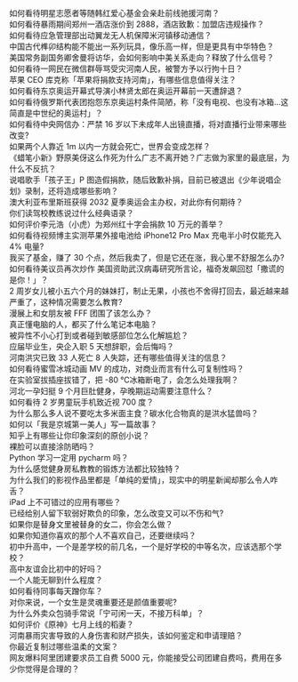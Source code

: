 如何看待明星志愿者等随韩红爱心基金会亲赴前线驰援河南？  
如何看待暴雨期间郑州一酒店涨价到 2888，酒店致歉：加盟店违规操作？  
如何看待应急管理部出动翼龙无人机保障米河镇移动通信？  
中国古代榫卯结构能不能出一系列玩具，像乐高一样，但是更具有中华特色？  
美国常务副国务卿舍曼将访华，会如何影响中美关系走向？释放了什么信号？  
如何看待一网民在微信群辱骂受灾河南人民，被警方予以行拘十日？  
苹果 CEO 库克称「苹果将捐款支持河南」，有哪些信息值得关注？  
如何看待东京奥运开幕式导演小林贤太郎在奥运开幕前一天遭辞退？  
如何看待俄罗斯代表团抱怨东京奥运村条件简陋，称「没有电视、也没有冰箱…这简直是中世纪的奥运村」？  
如何看待中央网信办：严禁 16 岁以下未成年人出镜直播，将对直播行业带来哪些改变?  
如果两个人靠近 1m 以内一方就会死亡，世界会变成怎样？  
《蜡笔小新》野原美伢这么作死为什么广志不离开她？广志做为家里的最底层，为什么不反抗？  
说唱歌手「孩子王」P 图造假捐款，随后致歉补捐，目前已被退出《少年说唱企划》录制，还将造成哪些影响？  
澳大利亚布里斯班获得 2032 夏季奥运会主办权，对此你有何期待？  
你们读驾校教练说过什么经典语录？  
如何评价李元浩（小虎）为郑州红十字会捐款 10 万元的善举？  
如何看待视频博主实测苹果外接电池给 iPhone12 Pro Max 充电半小时仅能充入 4% 电量?  
我买了基金，赚了 30 个点，然后我卖了，但是它还在涨，我心里不舒服怎么办?  
如何看待美议员再次炒作 美国资助武汉病毒研究所言论，福奇发飙回怼「撒谎的是你！」？  
2 周岁女儿被小五六个月的妹妹打，制止无果，小孩也不舍得打回去，最近越来越严重了，这种情况需要怎么教育?  
漫展上和女朋友被 FFF 团围了该怎么办？  
真正懂电脑的人，都买了什么笔记本电脑？  
被异性不小心打到或者碰到敏感部位怎么化解尴尬？  
应届毕业生，央企入职 5 天想辞职，会后悔吗？  
河南洪灾已致 33 人死亡 8 人失踪，还有哪些值得关注的信息？  
如何看待蜜雪冰城动画 MV 的成功，对商业而言有什么可复制性吗？  
在实验室拔插座拔错了，把 -80 ℃冰箱断电了，会怎么处理我啊？  
河北一孕妇挺 9 个月巨肚健身，孕晚期运动需要注意什么？  
如何看待 2 岁男童玩手机致近视 700 度？  
为什么那么多人说不要吃太多米面主食？碳水化合物真的是洪水猛兽吗？  
如何以「我是京城第一美人」写一篇故事？  
知乎上有哪些让你印象深刻的原创小说？  
裸脸可以直接涂防晒吗？  
Python 学习一定用 pycharm 吗？  
为什么感觉健身房私教教的锻炼方法都比较独特？  
为什么我们的影视作品里都是「单纯的爱情」，现实中的明星新闻却那么令人咋舌？  
iPad 上不可错过的应用有哪些？  
已经给别人留下软弱好欺负的印象，怎么改变又可以不伤和气?  
如果你是替身文里被替身的女二，你会怎么做？  
如果你知道你喜欢的那个人不喜欢自己，还要继续吗？  
初中升高中，一个是差学校的前几名，一个是好学校的中等名次，应该选那个学校？  
高中友谊会比初中的好吗？  
一个人能无聊到什么程度？  
如何看待同事每天蹭你车？  
对你来说，一个女生是灵魂重要还是颜值重要呢?  
为什么外卖众包骑手常说「宁可闲一天，不接万科单」？  
如何评价《原神》七月上线的稻妻？  
河南暴雨灾害导致的人身伤害和财产损失，该如何鉴定和申请理赔？  
你最近复制过哪些温柔的文案？  
网友爆料阿里团建要求员工自费 5000 元，你能接受公司团建自费吗，费用在多少你觉得是合理的？  

